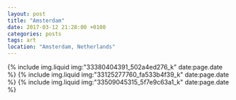 ```yaml
---
layout: post
title: "Amsterdam"
date: 2017-03-12 21:28:00 +0100
categories: posts
tags: art
location: "Amsterdam, Netherlands"
---
```


{% include img.liquid img:"33380404391_502a4ed276_k" date:page.date %}
{% include img.liquid img:"33125277760_fa533b4f39_k" date:page.date %}
{% include img.liquid img:"33509045315_5f7e9c63a1_k" date:page.date %}
